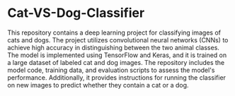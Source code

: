 # Cat-VS-Dog-Classifier
This repository contains a deep learning project for classifying images of cats and dogs. The project utilizes convolutional neural networks (CNNs) to achieve high accuracy in distinguishing between the two animal classes. The model is implemented using TensorFlow and Keras, and it is trained on a large dataset of labeled cat and dog images. The repository includes the model code, training data, and evaluation scripts to assess the model's performance. Additionally, it provides instructions for running the classifier on new images to predict whether they contain a cat or a dog.

